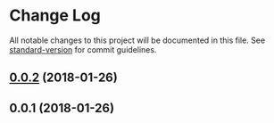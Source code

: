 # Change Log

All notable changes to this project will be documented in this file. See [standard-version](https://github.com/conventional-changelog/standard-version) for commit guidelines.

<a name="0.0.2"></a>
## [0.0.2](https://github.com/arsher/RpcBindings/compare/v0.0.1...v0.0.2) (2018-01-26)



<a name="0.0.1"></a>
## 0.0.1 (2018-01-26)
